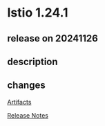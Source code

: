 # Istio 1.24.1

## release on 20241126
## description
## changes
<a href="http://gcsweb.istio.io/gcs/istio-release/releases/1.24.1/" rel="nofollow">Artifacts</a>  

<a href="https://istio.io/news/releases/1.24.x/announcing-1.24.1/" rel="nofollow">Release Notes</a>

